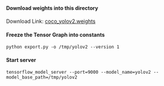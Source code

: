 ##  
#### Download weights into  this directory
Download Link: [coco_yolov2.weights]()

#### Freeze the Tensor Graph into constants
```
python export.py -o /tmp/yolov2 --version 1
```


#### Start server
```
tensorflow_model_server --port=9000 --model_name=yolov2 --model_base_path=/tmp/yolov2
```
